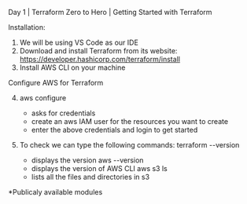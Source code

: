 Day 1 | Terraform Zero to Hero | Getting Started with Terraform

Installation:
1. We will be using VS Code as our IDE
2. Download and install Terraform from its website:
    https://developer.hashicorp.com/terraform/install
3. Install AWS CLI on your machine

Configure AWS for Terraform

4. aws configure
    - asks for credentials
    - create an aws IAM user for the resources you want to create
    - enter the above credentials and login to get started

5. To check we can type the following commands:
    terraform --version
    - displays the version
    aws --version
    - displays the version of AWS CLI
    aws s3 ls
    - lists all the files and directories in s3

*Publicaly available modules

